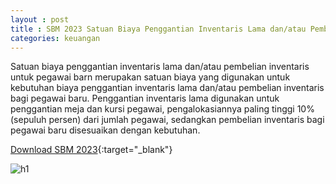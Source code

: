 ```yaml
---
layout : post
title : SBM 2023 Satuan Biaya Penggantian Inventaris Lama dan/atau Pembelian Inventaris untuk Pegawai Baru
categories: keuangan
---
```


Satuan biaya penggantian inventaris lama dan/atau pembelian inventaris untuk pegawai barn merupakan satuan biaya yang digunakan untuk kebutuhan biaya penggantian inventaris lama dan/atau pembelian inventaris bagi pegawai baru. Penggantian inventaris lama digunakan untuk penggantian meja dan kursi pegawai, pengalokasiannya paling tinggi 10% (sepuluh persen) dari jumlah pegawai, sedangkan pembelian inventaris bagi pegawai baru disesuaikan dengan kebutuhan.


[Download SBM 2023](https://drive.google.com/file/d/1E7dBSV1cZGMQCWfVuKfwCuzBQ-tRs2oD/view){:target="_blank"}

![h1](https://blogger.googleusercontent.com/img/b/R29vZ2xl/AVvXsEgUW8ZOX482VNAbpDmmmUtIP5O-Th2pkGXq4oElqNPb3a7i3RbvbH86K9ux0l0bRGLqO0vh2tS8nzTcTiTXCULHTpHmJ6HZ1FETCAzppYG6Ni4BZgcncf6MFgjG-xPRoNHHj6ATB4u5ZqonK14Nt0WKeEKPPCkQiIsChI9HDEiCH3Y/s1600/SBM_2023_page-0097.jpg)